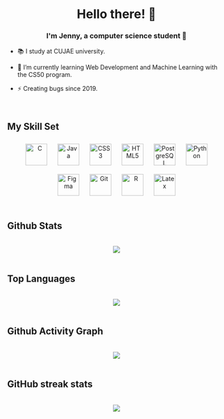 # <div align="center">Hello there! 👋</div>  
  

### <div align="center">I'm Jenny, a computer science student 💛</div>  
  

- 📚 I study at CUJAE university.  
  

- 🌱 I’m currently learning Web Development and Machine Learning with the CS50 program.  
  

- ⚡ Creating bugs since 2019.  
  

<br/>  


## My Skill Set  


<div align="center">  
  
<img style="margin: 10px" src="https://profilinator.rishav.dev/skills-assets/c-original.svg" alt="C" height="50" /> 
<img style="margin: 10px" src="https://profilinator.rishav.dev/skills-assets/java-original-wordmark.svg" alt="Java" height="50" />  
<img style="margin: 10px" src="https://profilinator.rishav.dev/skills-assets/css3-original-wordmark.svg" alt="CSS3" height="50" />  
<img style="margin: 10px" src="https://profilinator.rishav.dev/skills-assets/html5-original-wordmark.svg" alt="HTML5" height="50" />  
<img style="margin: 10px" src="https://profilinator.rishav.dev/skills-assets/postgresql-original-wordmark.svg" alt="PostgreSQL" height="50" />  
<img style="margin: 10px" src="https://profilinator.rishav.dev/skills-assets/python-original.svg" alt="Python" height="50" />  
<img style="margin: 10px" src="https://profilinator.rishav.dev/skills-assets/figma-icon.svg" alt="Figma" height="50" />  
<img style="margin: 10px" src="https://profilinator.rishav.dev/skills-assets/git-scm-icon.svg" alt="Git" height="50" />  
<img style="margin: 10px" src="https://profilinator.rishav.dev/skills-assets/r.svg" alt="R" height="50" />  
<img style="margin: 10px" src="https://profilinator.rishav.dev/skills-assets/latex.png" alt="Latex" height="50" />  


</div>


<br/>  


## Github Stats  
<br/>

<div align="center"><img src="https://github-readme-stats.vercel.app/api?username=jennyanez&show_icons=true&count_private=true&hide_border=true" align="center" /></div>  

<br/>  

## Top Languages

<br/>  

<div align="center"><img src ="https://github-readme-stats.vercel.app/api/top-langs/?username=jennyanez" align="center" /> </div>

<br/>  

## Github Activity Graph

<br/>  

<div align="center"> <img src="https://activity-graph.herokuapp.com/graph?username=jennyanez" align="center" /></div>

<br/>

## GitHub streak stats

<br/>  

<div align="center"><img src="https://github-readme-streak-stats.herokuapp.com/?user=jennyanez" /> </div>

<br/>  
